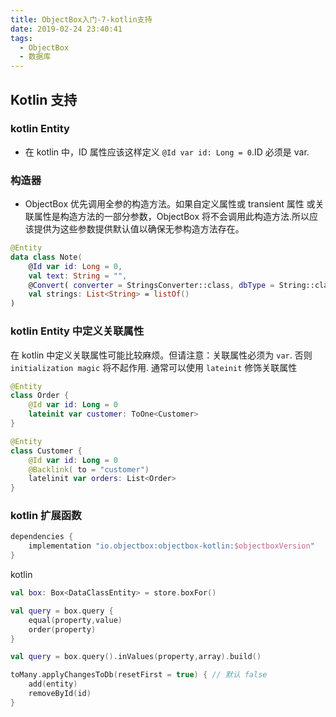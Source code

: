 ```yaml
---
title: ObjectBox入门-7-kotlin支持
date: 2019-02-24 23:40:41
tags:
  - ObjectBox
  - 数据库
---
```


## Kotlin 支持

### kotlin Entity

- 在 kotlin 中，ID 属性应该这样定义 `@Id var id: Long = 0`.ID 必须是 var.

### 构造器

- ObjectBox 优先调用全参的构造方法。如果自定义属性或 transient 属性 或关联属性是构造方法的一部分参数，ObjectBox 将不会调用此构造方法.所以应该提供为这些参数提供默认值以确保无参构造方法存在。

```kotlin
@Entity
data class Note(
    @Id var id: Long = 0,
    val text: String = "",
    @Convert( converter = StringsConverter::class, dbType = String::class)
    val strings: List<String> = listOf()
)
```

### kotlin Entity 中定义关联属性

在 kotlin 中定义关联属性可能比较麻烦。但请注意：关联属性必须为 `var`. 否则 `initialization magic` 将不起作用.
通常可以使用 `lateinit` 修饰关联属性

```kotlin
@Entity
class Order {
    @Id var id: Long = 0
    lateinit var customer: ToOne<Customer>
}

@Entity
class Customer {
    @Id var id: Long = 0
    @Backlink( to = "customer")
    latelinit var orders: List<Order>
}
```

### kotlin 扩展函数

```groovy
dependencies {
    implementation "io.objectbox:objectbox-kotlin:$objectboxVersion"
}
```

kotlin

```kotlin
val box: Box<DataClassEntity> = store.boxFor()

val query = box.query {
    equal(property,value)
    order(property)
}

val query = box.query().inValues(property,array).build()

toMany.applyChangesToDb(resetFirst = true) { // 默认 false
    add(entity)
    removeById(id)
}
```
